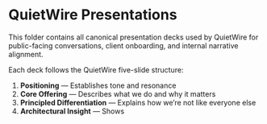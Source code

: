 # QuietWire Presentations

This folder contains all canonical presentation decks used by QuietWire for public-facing conversations, client onboarding, and internal narrative alignment.

Each deck follows the QuietWire five-slide structure:

1. **Positioning** — Establishes tone and resonance  
2. **Core Offering** — Describes what we do and why it matters  
3. **Principled Differentiation** — Explains how we’re not like everyone else  
4. **Architectural Insight** — Shows
